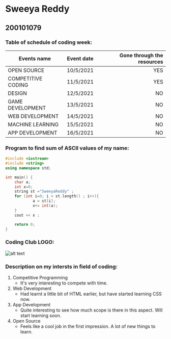 # Sweeya Reddy
## 200101079

### Table of schedule of coding week:
| Events name     | Event date          | Gone through the resources  |
| ------------- |:-------------:| -----:|
| OPEN SOURCE     | 10/5/2021 | YES |
| COMPETITIVE CODING    | 11/5/2021      |   YES |
| DESIGN | 12/5/2021    |    NO |
| GAME DEVELOPMENT     | 13/5/2021 | NO |
| WEB DEVELOPMENT    | 14/5/2021      |   NO |
| MACHINE LEARNING | 15/5/2021      |    NO |
| APP DEVELOPMENT | 16/5/2021      |    NO |

### Program to find sum of ASCII values of my name:
```cpp
#include <iostream>
#include <string>
using namespace std;

int main() {
	char a;
	int x=0;
	string st ="SweeyaReddy" ;
	for (int i=0; i < st.length() ; i++){
			a = st[i];
			x+= int(a);
	}
    cout << x ;

	return 0;
}
```
### Coding Club LOGO:
![alt text](https://github.com/codingiitg/open_source_submission/blob/main/coding-club%20logo.png "Coding Club, IIT-G")

### Description on my intersts in field of coding:
1. Competitive Programming
    * It's very interesting to compete with time.
2. Web Development
    * Had learnt a little bit of HTML earlier, but have started learning CSS now.
3. App Development
    * Quite interesting to see how much scope is there in this aspect. Will start learning soon.
4. Open Source
    * Feels like a cool job in the first impression. A lot of new things to learn.


